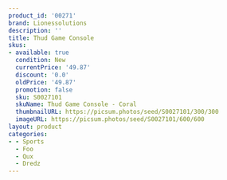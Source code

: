 ```yaml
---
product_id: '00271'
brand: Lionessolutions
description: ''
title: Thud Game Console
skus:
- available: true
  condition: New
  currentPrice: '49.87'
  discount: '0.0'
  oldPrice: '49.87'
  promotion: false
  sku: S0027101
  skuName: Thud Game Console - Coral
  thumbnailURL: https://picsum.photos/seed/S0027101/300/300
  imageURL: https://picsum.photos/seed/S0027101/600/600
layout: product
categories:
- - Sports
  - Foo
  - Qux
  - Dredz
---
```

